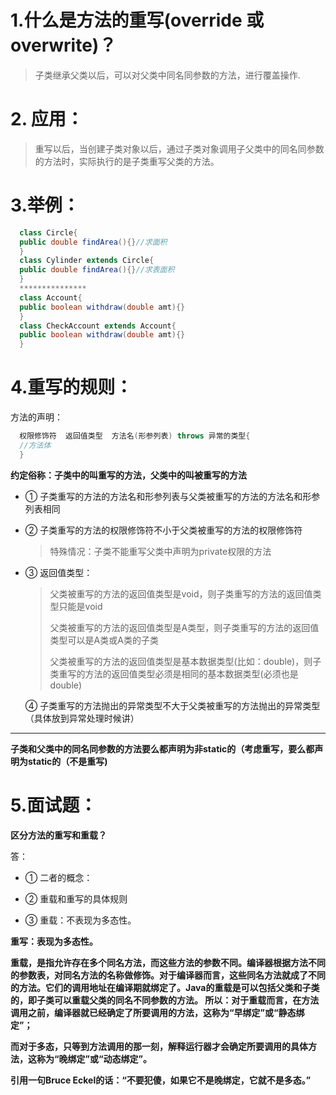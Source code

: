 # 1.什么是方法的重写(override 或 overwrite)？
>子类继承父类以后，可以对父类中同名同参数的方法，进行覆盖操作.

# 2. 应用：
>重写以后，当创建子类对象以后，通过子类对象调用子父类中的同名同参数的方法时，实际执行的是子类重写父类的方法。
# 3.举例：
```java
  class Circle{
  public double findArea(){}//求面积
  }
  class Cylinder extends Circle{
  public double findArea(){}//求表面积
  }
  ***************
  class Account{
  public boolean withdraw(double amt){}
  }
  class CheckAccount extends Account{
  public boolean withdraw(double amt){}
  }
```

# 4.重写的规则：

方法的声明：
```java
  权限修饰符  返回值类型  方法名(形参列表) throws 异常的类型{
  //方法体
  }
```

**约定俗称：子类中的叫重写的方法，父类中的叫被重写的方法**

* ① 子类重写的方法的方法名和形参列表与父类被重写的方法的方法名和形参列表相同
* ② 子类重写的方法的权限修饰符不小于父类被重写的方法的权限修饰符
    >特殊情况：子类不能重写父类中声明为private权限的方法


* ③ 返回值类型：

    >父类被重写的方法的返回值类型是void，则子类重写的方法的返回值类型只能是void
    >
    >父类被重写的方法的返回值类型是A类型，则子类重写的方法的返回值类型可以是A类或A类的子类
    >
    >父类被重写的方法的返回值类型是基本数据类型(比如：double)，则子类重写的方法的返回值类型必须是相同的基本数据类型(必须也是double)
    >
    ④ 子类重写的方法抛出的异常类型不大于父类被重写的方法抛出的异常类型（具体放到异常处理时候讲）

**********************************************************************
**子类和父类中的同名同参数的方法要么都声明为非static的（考虑重写，要么都声明为static的（不是重写)**

# 5.面试题：

**区分方法的重写和重载？**

答：
* ① 二者的概念：
 
* ② 重载和重写的具体规则

* ③ 重载：不表现为多态性。


**重写：表现为多态性。**

**重载，是指允许存在多个同名方法，而这些方法的参数不同。编译器根据方法不同的参数表，对同名方法的名称做修饰。对于编译器而言，这些同名方法就成了不同的方法。它们的调用地址在编译期就绑定了。Java的重载是可以包括父类和子类的，即子类可以重载父类的同名不同参数的方法。
所以：对于重载而言，在方法调用之前，编译器就已经确定了所要调用的方法，这称为“早绑定”或“静态绑定”；**

**而对于多态，只等到方法调用的那一刻，解释运行器才会确定所要调用的具体方法，这称为“晚绑定”或“动态绑定”。** 

**引用一句Bruce Eckel的话：“不要犯傻，如果它不是晚绑定，它就不是多态。”**



